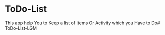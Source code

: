 # ToDo-List
This app help You to Keep a list of Items Or Activity which you Have to Do#   T o D o - L i s t - L G M  
 